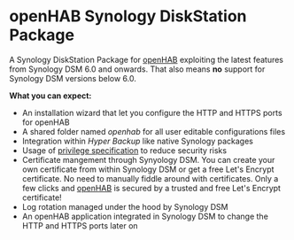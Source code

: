 # openHAB Synology DiskStation Package

A Synology DiskStation Package for [openHAB](http://www.openhab.org/) exploiting the latest features from Synology DSM 6.0 and onwards. That also means **no** support for Synology DSM versions below 6.0.

**What you can expect:**

* An installation wizard that let you configure the HTTP and HTTPS ports for openHAB
* A shared folder named *openhab* for all user editable configurations files
* Integration within *Hyper Backup* like native Synology packages
* Usage of [privilege specification](https://developer.synology.com/developer-guide/privilege/privilege_specification.html) to reduce security risks
* Certificate mangement through Synyology DSM. You can create your own certificate from within Synology DSM or get a free Let's Encrypt certificate. No need to manually fiddle around with certificates. Only a few clicks and [openHAB](http://www.openhab.org/) is secured by a trusted and free Let's Encrypt certificate!
* Log rotation managed under the hood by Synology DSM
* An openHAB application integrated in Synology DSM to change the HTTP and HTTPS ports later on
